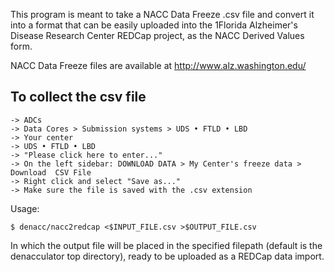 This program is meant to take a NACC Data Freeze .csv file and convert it into a format that can be easily uploaded into the 1Florida Alzheimer's Disease Research Center REDCap project, as the NACC Derived Values form.

NACC Data Freeze files are available at  http://www.alz.washington.edu/

To collect the csv file
---------------------
    -> ADCs
    -> Data Cores > Submission systems > UDS • FTLD • LBD
    -> Your center
    -> UDS • FTLD • LBD
    -> "Please click here to enter..."
    -> On the left sidebar: DOWNLOAD DATA > My Center's freeze data > Download  CSV File
    -> Right click and select "Save as..."
    -> Make sure the file is saved with the .csv extension

Usage:

`$ denacc/nacc2redcap <$INPUT_FILE.csv >$OUTPUT_FILE.csv`

In which the output file will be placed in the specified filepath (default is the denacculator top directory), ready to be uploaded as a REDCap data import.
